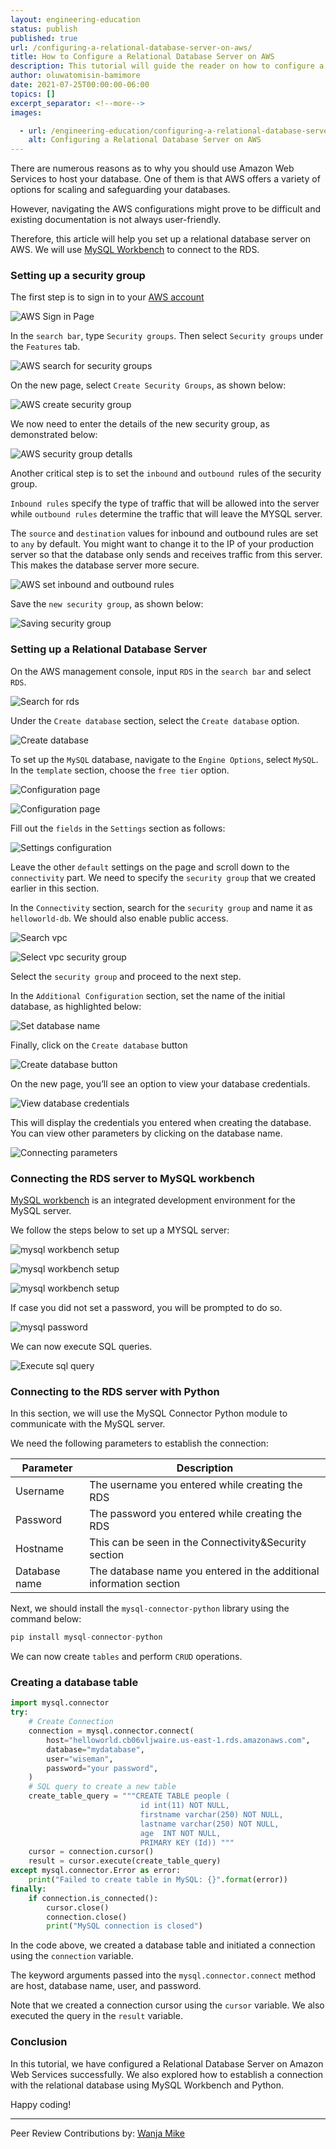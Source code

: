 ```yaml
---
layout: engineering-education
status: publish
published: true
url: /configuring-a-relational-database-server-on-aws/
title: How to Configure a Relational Database Server on AWS
description: This tutorial will guide the reader on how to configure a relational database server on Amazon Web Services.
author: oluwatomisin-bamimore
date: 2021-07-25T00:00:00-06:00
topics: []
excerpt_separator: <!--more-->
images:

  - url: /engineering-education/configuring-a-relational-database-server-on-aws/hero.png
    alt: Configuring a Relational Database Server on AWS
---
```

There are numerous reasons as to why you should use Amazon Web Services to host your database. One of them is that AWS offers a variety of options for scaling and safeguarding your databases.
<!--more-->
However, navigating the AWS configurations might prove to be difficult and existing documentation is not always user-friendly.

Therefore, this article will help you set up a relational database server on AWS. We will use [MySQL Workbench](https://www.mysql.com/products/workbench/) to connect to the RDS.

### Setting up a security group
The first step is to sign in to your [AWS account](https://console.aws.amazon.com/?nc2%3Dh_m_mc*)

![AWS Sign in Page](/engineering-education/configuring-a-relational-database-server-on-aws/aws_signin_page.png)

In the `search bar`, type `Security groups`. Then select `Security groups` under the `Features` tab.

![AWS search for security groups](/engineering-education/configuring-a-relational-database-server-on-aws/search_security_group.png) 

On the new page, select `Create Security Groups`, as shown below:

![AWS create security group](/engineering-education/configuring-a-relational-database-server-on-aws/aws_create_security_group.png)

We now need to enter the details of the new security group, as demonstrated below:

![AWS security group detaIls](/engineering-education/configuring-a-relational-database-server-on-aws/aws_security_group_detail.png)

Another critical step is to set the `inbound` and `outbound `rules of the security group. 

`Inbound rules` specify the type of traffic that will be allowed into the server while `outbound rules` determine the traffic that will leave the MYSQL server.

The `source` and `destination` values for inbound and outbound rules are set to `any` by default. You might want to change it to the IP of your production server so that the database only sends and receives traffic from this server. This makes the database server more secure. 

![AWS set inbound and outbound rules](/engineering-education/configuring-a-relational-database-server-on-aws/aws_firewall_rules.png)

Save the `new security group`, as shown below: 

![Saving security group](/engineering-education/configuring-a-relational-database-server-on-aws/aws_save_secutiry_group.png)

### Setting up a Relational Database Server
On the AWS management console, input `RDS` in the `search bar` and select `RDS`.

![Search for rds](/engineering-education/configuring-a-relational-database-server-on-aws/aws_search_rds.png)

Under the `Create database` section, select the `Create database` option.

![Create database](/engineering-education/configuring-a-relational-database-server-on-aws/aws_create_database.png)

To set up the `MySQL` database, navigate to the `Engine Options`, select `MySQL`. In the `template` section, choose the `free tier` option.

![Configuration page](/engineering-education/configuring-a-relational-database-server-on-aws/aws_rds_configuration_page_1.png)

![Configuration page](/engineering-education/configuring-a-relational-database-server-on-aws/aws_rds_configuration_page_2.png)

Fill out the `fields` in the `Settings` section as follows:

![Settings configuration](/engineering-education/configuring-a-relational-database-server-on-aws/aws_rds_configuration_setting.png)

Leave the other `default` settings on the page and scroll down to the `connectivity` part. We need to specify the `security group` that we created earlier in this section.

In the `Connectivity` section, search for the `security group` and name it as `helloworld-db`. We should also enable public access.

![Search vpc](/engineering-education/configuring-a-relational-database-server-on-aws/aws_rds_search_vpc.png)

![Select vpc security group](/engineering-education/configuring-a-relational-database-server-on-aws/aws_rds_select_vpc.png)

Select the `security group` and proceed to the next step.

In the `Additional Configuration` section, set the name of the initial database, as highlighted below: 

![Set database name](/engineering-education/configuring-a-relational-database-server-on-aws/database_name.png)

Finally, click on the `Create database` button 

![Create database button](/engineering-education/configuring-a-relational-database-server-on-aws/aws_rds_create_database_button.png)

On the new page, you’ll see an option to view your database credentials. 

![View database credentials](/engineering-education/configuring-a-relational-database-server-on-aws/aws_rds_create_db_credentials.png)

This will display the credentials you entered when creating the database. You can view other parameters by clicking on the database name. 

![Connecting parameters](/engineering-education/configuring-a-relational-database-server-on-aws/aws_rds_connecting_params.png)

### Connecting the RDS server to MySQL workbench
[MySQL workbench](https://dev.mysql.com/downloads/workbench/) is an integrated development environment for the MySQL server. 

We follow the steps below to set up a MYSQL server:

![mysql workbench setup](/engineering-education/configuring-a-relational-database-server-on-aws/mysql_workbench_1.png)

![mysql workbench setup](/engineering-education/configuring-a-relational-database-server-on-aws/mysql_workbench_2.png)

![mysql workbench setup](/engineering-education/configuring-a-relational-database-server-on-aws/mysql_workbench_3.png)

If case you did not set a password, you will be prompted to do so. 

![mysql password](/engineering-education/configuring-a-relational-database-server-on-aws/mysql_workbench_password.png)

We can now execute SQL queries.

![Execute sql query](/engineering-education/configuring-a-relational-database-server-on-aws/mysql_create_table_query.png)

### Connecting to the RDS server with Python
In this section, we will use the MySQL Connector Python module to communicate with the MySQL server. 

We need the following parameters to establish the connection:

| Parameter |  Description  |
| -----------| ---------------                   |
| Username | The username you entered while creating the RDS  |
| Password          | The password you entered while creating the RDS|
| Hostname  | This can be seen in the Connectivity&Security section   |
| Database name| The database name you entered in the additional information section|

Next, we should install the `mysql-connector-python` library using the command below:

```py
pip install mysql-connector-python
```

We can now create `tables` and perform `CRUD` operations.

### Creating a database table

```py
import mysql.connector
try:
    # Create Connection
    connection = mysql.connector.connect(
        host="helloworld.cb06vljwaire.us-east-1.rds.amazonaws.com",
        database="mydatabase",
        user="wiseman",
        password="your password",
    )
    # SQL query to create a new table
    create_table_query = """CREATE TABLE people ( 
                             id int(11) NOT NULL,
                             firstname varchar(250) NOT NULL,
                             lastname varchar(250) NOT NULL,
                             age  INT NOT NULL,
                             PRIMARY KEY (Id)) """
    cursor = connection.cursor()
    result = cursor.execute(create_table_query)
except mysql.connector.Error as error:
    print("Failed to create table in MySQL: {}".format(error))
finally:
    if connection.is_connected():
        cursor.close()
        connection.close()
        print("MySQL connection is closed")
```

In the code above, we created a database table and initiated a connection using the `connection` variable. 

The keyword arguments passed into the `mysql.connector.connect` method are host, database name, user, and password.

Note that we created a connection cursor using the `cursor` variable. We also executed the query in the `result` variable. 

### Conclusion
In this tutorial, we have configured a Relational Database Server on Amazon Web Services successfully. We also explored how to establish a connection with the relational database using MySQL Workbench and Python.

Happy coding!

---
Peer Review Contributions by: [Wanja Mike](/engineering-education/content/authors/michael-barasa/)